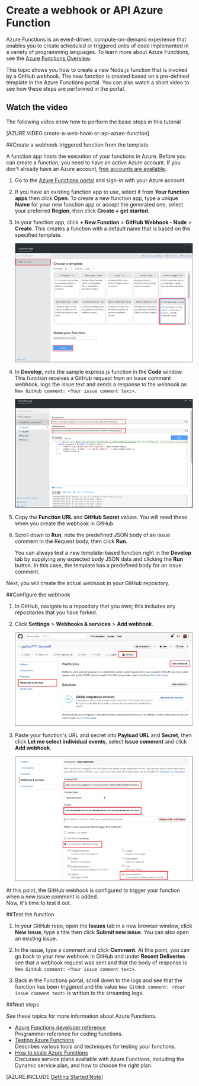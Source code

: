 <properties
   pageTitle="Create a web hook or API Azure Function | Microsoft Azure"
   description="Use Azure Functions to create a function that is invoked by a WebHook or API call."
   services="azure-functions"
   documentationCenter="na"
   authors="ggailey777"
   manager="erikre"
   editor=""
   tags=""
   />

<tags
   ms.service="functions"
   ms.devlang="multiple"
   ms.topic="get-started-article"
   ms.tgt_pltfrm="multiple"
   ms.workload="na"
   ms.date="08/30/2016"
   ms.author="glenga"/>
   
# Create a webhook or API Azure Function

Azure Functions is an event-driven, compute-on-demand experience that enables you to create scheduled or triggered units of code implemented in a variety of programming languages. To learn more about Azure Functions, see the [Azure Functions Overview](functions-overview.md).

This topic shows you how to create a new Node.js function that is invoked by a GitHub webhook. The new function is created based on a pre-defined template in the Azure Functions portal. You can also watch a short video to see how these steps are performed in the portal.

## Watch the video

The following video show how to perform the basic steps in this tutorial 

[AZURE.VIDEO create-a-web-hook-or-api-azure-function]

##Create a webhook-triggered function from the template

A function app hosts the execution of your functions in Azure. Before you can create a function, you need to have an active Azure account. If you don't already have an Azure account, [free accounts are available](https://azure.microsoft.com/free/). 

1. Go to the [Azure Functions portal](https://functions.azure.com/signin) and sign-in with your Azure account.

2. If you have an existing function app to use, select it from **Your function apps** then click **Open**. To create a new function app, type a unique **Name** for your new function app or accept the generated one, select your preferred **Region**, then click **Create + get started**. 

3. In your function app, click **+ New Function** > **GitHub Webhook - Node** > **Create**. This creates a function with a default name that is based on the specified template. 

	![Create new GitHub webhook function](./media/functions-create-a-web-hook-or-api-function/functions-create-new-github-webhook.png) 

4. In **Develop**, note the sample express.js function in the **Code** window. This function receives a GitHub request from an issue comment webhook, logs the issue text and sends a response to the webhook as `New GitHub comment: <Your issue comment text>`.


	![Create new GitHub webhook function](./media/functions-create-a-web-hook-or-api-function/functions-new-webhook-in-portal.png) 

5. Copy the **Function URL** and **GitHub Secret** values. You will need these when you create the webhook in GitHub. 

6. Scroll down to **Run**, note the predefined JSON body of an issue comment in the Request body, then click **Run**. 
 
	You can always test a new template-based function right in the **Develop** tab by supplying any expected body JSON data and clicking the **Run** button. In this case, the template has a predefined body for an issue comment. 
 
Next, you will create the actual webhook in your GitHub repository.

##Configure the webhook

1. In GitHub, navigate to a repository that you own; this includes any repositories that you have forked.
 
2. Click **Settings** > **Webhooks & services** > **Add webhook**.

	![Create new GitHub webhook function](./media/functions-create-a-web-hook-or-api-function/functions-create-new-github-webhook-2.png)   

3. Paste your function's URL and secret into **Payload URL** and **Secret**, then click **Let me select individual events**, select **Issue comment** and click **Add webhook**.

	![Create new GitHub webhook function](./media/functions-create-a-web-hook-or-api-function/functions-create-new-github-webhook-3.png) 

At this point, the GitHub webhook is configured to trigger your function when a new issue comment is added.  
Now, it's time to test it out.

##Test the function

1. In your GitHub repo, open the **Issues** tab in a new browser window, click **New Issue**, type a title then click **Submit new issue**. You can also open an existing issue.

2. In the issue, type a comment and click **Comment**. At this point, you can go back to your new webhook in GitHub and under **Recent Deliveries** see that a webhook request was sent and that the body of response is `New GitHub comment: <Your issue comment text>`.

3. Back in the Functions portal, scroll down to the logs and see that the function has been triggered and the value `New GitHub comment: <Your issue comment text>` is written to the streaming logs.


##Next steps

See these topics for more information about Azure Functions.

+ [Azure Functions developer reference](functions-reference.md)  
Programmer reference for coding functions.
+ [Testing Azure Functions](functions-test-a-function.md)  
Describes various tools and techniques for testing your functions.
+ [How to scale Azure Functions](functions-scale.md)  
Discusses service plans available with Azure Functions, including the Dynamic service plan, and how to choose the right plan.  


[AZURE.INCLUDE [Getting Started Note](../../includes/functions-get-help.md)]
